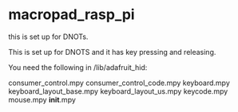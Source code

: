 # macropad_rasp_pi
this is set up for DNOTs. 

This is set up for DNOTS and it has key pressing and releasing.

You need the following in /lib/adafruit_hid:

consumer_control.mpy
consumer_control_code.mpy
keyboard.mpy
keyboard_layout_base.mpy
keyboard_layout_us.mpy
keycode.mpy
mouse.mpy
__init__.mpy
